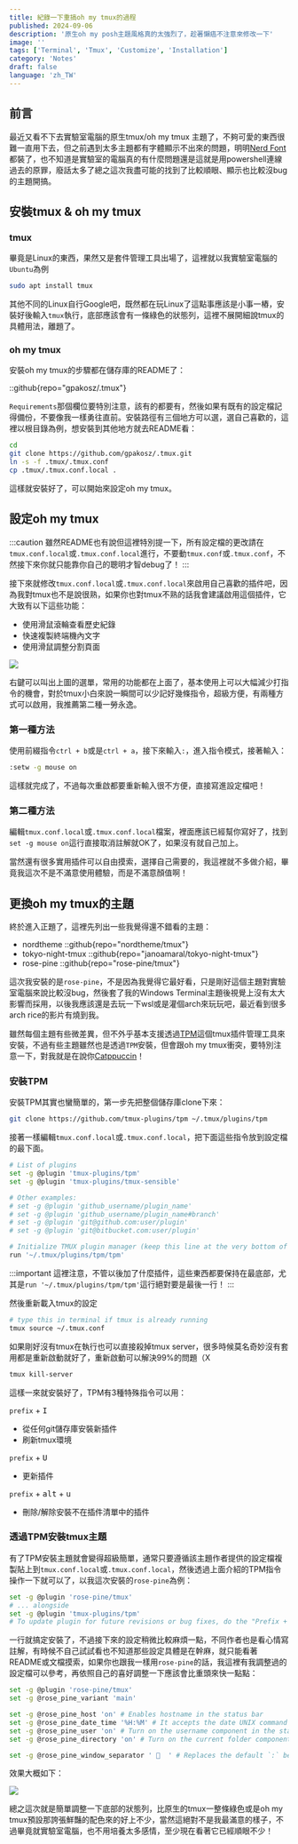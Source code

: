 ```yaml
---
title: 紀錄一下重搞oh my tmux的過程
published: 2024-09-06
description: '原生oh my posh主題風格真的太強烈了，趁著懶癌不注意來修改一下'
image: ''
tags: ['Terminal', 'Tmux', 'Customize', 'Installation']
category: 'Notes'
draft: false 
language: 'zh_TW'
---
```


## 前言

最近又看不下去實驗室電腦的原生tmux/oh my tmux 主題了，不夠可愛的東西很難一直用下去，但之前遇到太多主題都有字體顯示不出來的問題，明明[Nerd Font](https://www.nerdfonts.com/)都裝了，也不知道是實驗室的電腦真的有什麼問題還是這就是用powershell連線過去的原罪，廢話太多了總之這次我盡可能的找到了比較順眼、顯示也比較沒bug的主題開搞。

## 安裝tmux & oh my tmux

### tmux

畢竟是Linux的東西，果然又是套件管理工具出場了，這裡就以我實驗室電腦的`Ubuntu`為例

```bash
sudo apt install tmux
```

其他不同的Linux自行Google吧，既然都在玩Linux了這點事應該是小事一樁，安裝好後輸入`tmux`執行，底部應該會有一條綠色的狀態列，這裡不展開細說tmux的具體用法，離題了。

### oh my tmux

安裝oh my tmux的步驟都在儲存庫的README了：

::github{repo="gpakosz/.tmux"}

`Requirements`那個欄位要特別注意，該有的都要有，然後如果有既有的設定檔記得備份，不要像我一樣勇往直前。安裝路徑有三個地方可以選，選自己喜歡的，這裡以根目錄為例，想安裝到其他地方就去README看：

```bash
cd
git clone https://github.com/gpakosz/.tmux.git
ln -s -f .tmux/.tmux.conf
cp .tmux/.tmux.conf.local .
```

這樣就安裝好了，可以開始來設定oh my tmux。

## 設定oh my tmux

:::caution
雖然README也有說但這裡特別提一下，所有設定檔的更改請在`tmux.conf.local`或`.tmux.conf.local`進行，不要動`tmux.conf`或`.tmux.conf`，不然接下來你就只能靠你自己的聰明才智debug了！
:::

接下來就修改`tmux.conf.local`或`.tmux.conf.local`來啟用自己喜歡的插件吧，因為我對tmux也不是說很熟，如果你也對tmux不熟的話我會建議啟用這個插件，它大致有以下這些功能：

- 使用滑鼠滾輪查看歷史紀錄
- 快速複製終端機內文字
- 使用滑鼠調整分割頁面

![](1.png)

右鍵可以叫出上圖的選單，常用的功能都在上面了，基本使用上可以大幅減少打指令的機會，對於tmux小白來說一瞬間可以少記好幾條指令，超級方便，有兩種方式可以啟用，我推薦第二種一勞永逸。

### 第一種方法

使用前綴指令`ctrl + b`或是`ctrl + a`，接下來輸入`:`，進入指令模式，接著輸入：

```bash
:setw -g mouse on
```

這樣就完成了，不過每次重啟都要重新輸入很不方便，直接寫進設定檔吧！

### 第二種方法

編輯`tmux.conf.local`或`.tmux.conf.local`檔案，裡面應該已經幫你寫好了，找到`set -g mouse on`這行直接取消註解就OK了，如果沒有就自己加上。

當然還有很多實用插件可以自由摸索，選擇自己需要的，我這裡就不多做介紹，畢竟我這次不是不滿意使用體驗，而是不滿意顏值啊！

## 更換oh my tmux的主題

終於進入正題了，這裡先列出一些我覺得還不錯看的主題：

- nordtheme
::github{repo="nordtheme/tmux"}
- tokyo-night-tmux
::github{repo="janoamaral/tokyo-night-tmux"}
- rose-pine
::github{repo="rose-pine/tmux"}

這次我安裝的是`rose-pine`，不是因為我覺得它最好看，只是剛好這個主題對實驗室電腦來說比較沒bug，然後套了我的Windows Terminal主題後視覺上沒有太大影響而採用，以後我應該還是去玩一下wsl或是灌個arch來玩玩吧，最近看到很多arch rice的影片有燒到我。

雖然每個主題有些微差異，但不外乎基本支援透過[TPM](https://github.com/tmux-plugins/tpm)這個tmux插件管理工具來安裝，不過有些主題雖然也是透過`TPM`安裝，但會跟oh my tmux衝突，要特別注意一下，對我就是在說你[Catppuccin](https://github.com/catppuccin/tmux)！

### 安裝TPM

安裝TPM其實也蠻簡單的，第一步先把整個儲存庫clone下來：

```bash
git clone https://github.com/tmux-plugins/tpm ~/.tmux/plugins/tpm
```

接著一樣編輯`tmux.conf.local`或`.tmux.conf.local`，把下面這些指令放到設定檔的最下面。

```bash
# List of plugins
set -g @plugin 'tmux-plugins/tpm'
set -g @plugin 'tmux-plugins/tmux-sensible'

# Other examples:
# set -g @plugin 'github_username/plugin_name'
# set -g @plugin 'github_username/plugin_name#branch'
# set -g @plugin 'git@github.com:user/plugin'
# set -g @plugin 'git@bitbucket.com:user/plugin'

# Initialize TMUX plugin manager (keep this line at the very bottom of tmux.conf)
run '~/.tmux/plugins/tpm/tpm'
```

:::important
這裡注意，不管以後加了什麼插件，這些東西都要保持在最底部，尤其是`run '~/.tmux/plugins/tpm/tpm'`這行絕對要是最後一行！
:::

然後重新載入tmux的設定

```bash
# type this in terminal if tmux is already running
tmux source ~/.tmux.conf
```

如果剛好沒有tmux在執行也可以直接殺掉tmux server，很多時候莫名奇妙沒有套用都是重新啟動就好了，重新啟動可以解決99%的問題（X

```bash
tmux kill-server
```

這樣一來就安裝好了，TPM有3種特殊指令可以用：

`prefix` + <kbd>I</kbd>
- 從任何git儲存庫安裝新插件
- 刷新tmux環境

`prefix` + <kbd>U</kbd>
- 更新插件

`prefix` + <kbd>alt</kbd> + <kbd>u</kbd>
- 刪除/解除安裝不在插件清單中的插件

### 透過TPM安裝tmux主題

有了TPM安裝主題就會變得超級簡單，通常只要遵循該主題作者提供的設定檔複製貼上到`tmux.conf.local`或`.tmux.conf.local`，然後透過上面介紹的TPM指令操作一下就可以了，以我這次安裝的`rose-pine`為例：

```bash
set -g @plugin 'rose-pine/tmux'
# ... alongside
set -g @plugin 'tmux-plugins/tpm'
# To update plugin for future revisions or bug fixes, do the "Prefix + U" keycombo
```

一行就搞定安裝了，不過接下來的設定稍微比較麻煩一點，不同作者也是看心情寫註解，有時候不自己試試看也不知道那些設定具體是在幹麻，就只能看著README或文檔摸索，如果你也跟我一樣用`rose-pine`的話，我這裡有我調整過的設定檔可以參考，再依照自己的喜好調整一下應該會比重頭來快一點點：

```bash
set -g @plugin 'rose-pine/tmux'
set -g @rose_pine_variant 'main'

set -g @rose_pine_host 'on' # Enables hostname in the status bar
set -g @rose_pine_date_time '%H:%M' # It accepts the date UNIX command format (man date for info)
set -g @rose_pine_user 'on' # Turn on the username component in the statusbar
set -g @rose_pine_directory 'on' # Turn on the current folder component in the status bar

set -g @rose_pine_window_separator '   ' # Replaces the default `:` between the window number and name
```

效果大概如下：

![](2.png)

總之這次就是簡單調整一下底部的狀態列，比原生的tmux一整條綠色或是oh my tmux預設那誇張鮮豔的配色來的好上不少，當然這絕對不是我最滿意的樣子，不過畢竟就實驗室電腦，也不用培養太多感情，至少現在看著它已經順眼不少！
